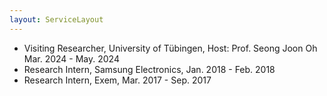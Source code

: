 ```yaml
---
layout: ServiceLayout
---
```


- Visiting Researcher, University of Tübingen, Host: Prof. Seong Joon Oh Mar. 2024 - May. 2024
- Research Intern, Samsung Electronics, Jan. 2018 - Feb. 2018
- Research Intern, Exem, Mar. 2017 - Sep. 2017
